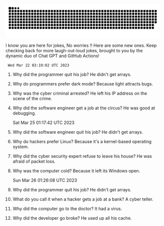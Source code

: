 <picture>
  <source media="(prefers-color-scheme: dark)" srcset="https://raw.githubusercontent.com/platane/platane/output/github-contribution-grid-snake-dark.svg">
  <source media="(prefers-color-scheme: light)" srcset="https://raw.githubusercontent.com/platane/platane/output/github-contribution-grid-snake.svg">
  <img alt="github contribution grid snake animation" src="https://raw.githubusercontent.com/platane/platane/output/github-contribution-grid-snake.svg">
</picture>


I know you are here for jokes, No worries !!
Here are some new ones. Keep checking back for more laugh-out-loud jokes, brought to you by the dynamic duo of Chat GPT and GitHub Actions!

     Wed Mar 22 03:19:02 UTC 2023


1. Why did the programmer quit his job? He didn't get arrays.
2. Why do programmers prefer dark mode? Because light attracts bugs.
3. Why was the cyber criminal arrested? He left his IP address on the scene of the crime.
4. Why did the software engineer get a job at the circus? He was good at debugging.

     Sat Mar 25 01:17:42 UTC 2023
1. Why did the software engineer quit his job? He didn't get arrays.
2. Why do hackers prefer Linux? Because it's a kernel-based operating system.
3. Why did the cyber security expert refuse to leave his house? He was afraid of packet loss.
4. Why was the computer cold? Because it left its Windows open.

     Sun Mar 26 01:26:08 UTC 2023
1. Why did the programmer quit his job? He didn't get arrays.

2. What do you call it when a hacker gets a job at a bank? A cyber teller.

3. Why did the computer go to the doctor? It had a virus.

4. Why did the developer go broke? He used up all his cache.
